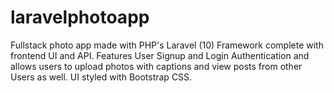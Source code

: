 # laravelphotoapp
Fullstack photo app made with PHP's Laravel (10) Framework complete with frontend UI and API.
Features User Signup and Login Authentication and allows users to upload photos with captions and view posts from other Users as well.
UI styled with Bootstrap CSS.

